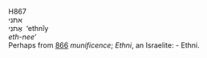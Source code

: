 <body>
  <p>H867<br>  אתני  <br> אֶתנִי  ‎  ‘ethnı̂y  <br><i>eth-nee‘ </i><br>Perhaps from <a href="h0866.htm">866</a>  <i>munificence</i>; <i>Ethni</i>, an Israelite: - Ethni.<br></p>
 </body>